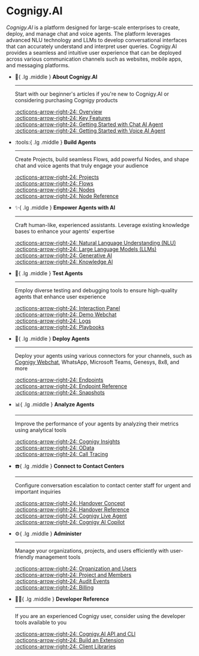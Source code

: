 # Cognigy.AI

_Cognigy.AI_ is a platform designed for large-scale enterprises to create, deploy, and manage chat and voice agents.
The platform leverages advanced NLU technology and LLMs to develop conversational interfaces that can accurately understand and interpret user queries. 
Cognigy.AI provides a seamless and intuitive user experience that can be deployed across various communication channels such as websites, mobile apps, and messaging platforms.

<div class="grid cards" markdown>

-   :wave:{ .lg .middle } __About Cognigy.AI__

    ---

    Start with our beginner's articles if you're new to Cognigy.AI or considering purchasing Cognigy products

    [:octicons-arrow-right-24: Overview](ai/overview/about-cognigy-ai.md)<br>
    [:octicons-arrow-right-24: Key Features](ai/overview/key-features.md)<br>
    [:octicons-arrow-right-24: Getting Started with Chat AI Agent](ai/overview/getting-started-with-digital-agent.md)<br>
    [:octicons-arrow-right-24: Getting Started with Voice AI Agent](ai/overview/getting-started-with-voice-agent.md)<br>

-   :tools:{ .lg .middle } __Build Agents__

    ---

    Create Projects, build seamless Flows, add powerful Nodes, and shape chat and voice agents that truly engage your audience

    [:octicons-arrow-right-24: Projects](ai/build/projects.md)<br>
    [:octicons-arrow-right-24: Flows](ai/build/flows.md)<br>
    [:octicons-arrow-right-24: Nodes](ai/build/nodes/overview.md)<br>
    [:octicons-arrow-right-24: Node Reference](ai/build/node-reference/overview.md)<br>

-   :sparkles:{ .lg .middle } __Empower Agents with AI__

    ---

    Craft human-like, experienced assistants. Leverage existing knowledge bases to enhance your agents' expertise

    [:octicons-arrow-right-24: Natural Language Understanding (NLU)](ai/empower/nlu/overview.md)<br>
    [:octicons-arrow-right-24: Large Language Models (LLMs)](ai/empower/llms.md)<br>
    [:octicons-arrow-right-24: Generative AI](ai/empower/generative-ai.md)<br>
    [:octicons-arrow-right-24: Knowledge AI](ai/empower/knowledge-ai/overview.md)<br>

-   :test_tube:{ .lg .middle } __Test Agents__

    ---

    Employ diverse testing and debugging tools to ensure high-quality agents that enhance user experience

    [:octicons-arrow-right-24: Interaction Panel](ai/test/interaction-panel/overview.md)<br>
    [:octicons-arrow-right-24: Demo Webchat](webchat/demo.md)<br>
    [:octicons-arrow-right-24: Logs](ai/test/logs.md)<br>
    [:octicons-arrow-right-24: Playbooks](ai/test/playbooks.md)<br>

-   :rocket:{ .lg .middle } __Deploy Agents__

    ---

    Deploy your agents using various connectors for your channels, such as [Cognigy Webchat](webchat/index.md), WhatsApp, Microsoft Teams, Genesys, 8x8, and more

    [:octicons-arrow-right-24: Endpoints](ai/deploy/endpoints/overview.md)<br>
    [:octicons-arrow-right-24: Endpoint Reference](ai/deploy/endpoint-reference/overview.md)<br>
    [:octicons-arrow-right-24: Snapshots](ai/deploy/snapshots.md)<br>

-   :bar_chart:{ .lg .middle } __Analyze Agents__

    ---

    Improve the performance of your agents by analyzing their metrics using analytical tools

    [:octicons-arrow-right-24: Cognigy Insights](ai/analyze/insights.md)<br>
    [:octicons-arrow-right-24: OData](ai/analyze/odata.md)<br>
    [:octicons-arrow-right-24: Call Tracing](ai/analyze/call-tracing.md)

-   :telephone:{ .lg .middle } __Connect to Contact Centers__

    ---

    Configure conversation escalation to contact center staff for urgent and important inquiries

    [:octicons-arrow-right-24: Handover Concept](ai/escalate/handovers.md)<br>
    [:octicons-arrow-right-24: Handover Reference](ai/escalate/handover-reference/overview.md)<br>
    [:octicons-arrow-right-24: Cognigy Live Agent](live-agent/index.md)<br>
    [:octicons-arrow-right-24: Cognigy AI Copilot](ai/escalate/ai-copilot.md)

-   :gear:{ .lg .middle } __Administer__

    ---

    Manage your organizations, projects, and users efficiently with user-friendly management tools

    [:octicons-arrow-right-24: Organization and Users](ai/administer/access/access-control.md)<br>
    [:octicons-arrow-right-24: Project and Members](ai/administer/access/members.md)<br>
    [:octicons-arrow-right-24: Audit Events](ai/administer/audit-events.md)<br>
    [:octicons-arrow-right-24: Billing](ai/administer/billing.md)

-   :technologist:{ .lg .middle } __Developer Reference__

    ---

    If you are an experienced Cognigy user, consider using the developer tools available to you

    [:octicons-arrow-right-24: Cognigy.AI API and CLI](ai/developers/api-and-cli.md)<br>
    [:octicons-arrow-right-24: Build an Extension](ai/developers/extension-framework.md)<br>
    [:octicons-arrow-right-24: Client Libraries](ai/developers/client-libraries.md)

</div>
